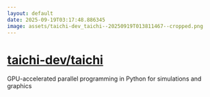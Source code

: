 ```yaml
---
layout: default
date: 2025-09-19T03:17:48.886345
image: assets/taichi-dev_taichi--20250919T013811467--cropped.png
---
```


# [taichi-dev/taichi](https://github.com/taichi-dev/taichi)

GPU-accelerated parallel programming in Python for simulations and graphics
